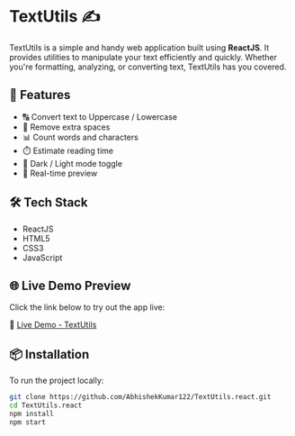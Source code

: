 # TextUtils ✍️

TextUtils is a simple and handy web application built using **ReactJS**. It provides utilities to manipulate your text efficiently and quickly. Whether you're formatting, analyzing, or converting text, TextUtils has you covered.

## 🚀 Features

- 🔠 Convert text to Uppercase / Lowercase
- 🧹 Remove extra spaces
- 📊 Count words and characters
- ⏱️ Estimate reading time
- 🌙 Dark / Light mode toggle
- 🧪 Real-time preview

## 🛠️ Tech Stack

- ReactJS
- HTML5
- CSS3
- JavaScript

## 🌐 Live Demo Preview

Click the link below to try out the app live:

🔗 [Live Demo - TextUtils](https://abhishekkumar122.github.io/TextUtils.react/)


## 📦 Installation

To run the project locally:

```bash
git clone https://github.com/AbhishekKumar122/TextUtils.react.git
cd TextUtils.react
npm install
npm start

